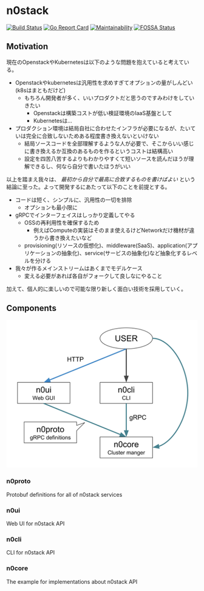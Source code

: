 # n0stack

[![Build Status](https://travis-ci.org/n0stack/n0stack.svg?branch=master)](https://travis-ci.org/n0stack/n0stack)
[![Go Report Card](https://goreportcard.com/badge/github.com/n0stack/n0stack)](https://goreportcard.com/report/github.com/n0stack/n0stack)
[![Maintainability](https://api.codeclimate.com/v1/badges/5d855a7314486bf9aa2f/maintainability)](https://codeclimate.com/github/n0stack/n0stack/maintainability)
[![FOSSA Status](https://app.fossa.io/api/projects/git%2Bgithub.com%2Fn0stack%2Fn0stack.svg?type=shield)](https://app.fossa.io/projects/git%2Bgithub.com%2Fn0stack%2Fn0stack?ref=badge_shield)
<!-- [![Test Coverage](https://api.codeclimate.com/v1/badges/5d855a7314486bf9aa2f/test_coverage)](https://codeclimate.com/github/n0stack/n0stack/test_coverage) -->

## Motivation

現在のOpenstackやKubernetesは以下のような問題を抱えていると考えている。

- Openstackやkubernetesは汎用性を求めすぎてオプションの量がしんどい (k8sはまともだけど)
  - もちろん開発者が多く、いいプロダクトだと思うのですみわけをしていきたい
    - Openstackは構築コストが低い検証環境のIaaS基盤として
    - Kubernetesは...
- プロダクション環境は結局自社に合わせたインフラが必要になるが、たいていは完全に合致しないためある程度書き換えないといけない
  - 結局ソースコードを全部理解するような人が必要で、そこからいい感じに書き換えるか互換のあるものを作るというコストは結構高い
  - 設定を四苦八苦するよりもわかりやすくて短いソースを読んだほうが理解できるし、何なら自分で書いたほうがいい

以上を踏まえ我々は、 *最初から自分で最高に合致するものを書けばよい* という結論に至った。よって開発するにあたって以下のことを前提とする。

- コードは短く、シンプルに、汎用性の一切を排除
  - オプションも最小限に
- gRPCでインターフェイスはしっかり定義してやる
  - OSSの再利用性を確保するため
    - 例えばComputeの実装はそのまま使えるけどNetworkだけ機材が違うから書き換えたいなど
  - provisioning(リソースの仮想化)、middleware(SaaS)、application(アプリケーションの抽象化)、service(サービスの抽象化)など抽象化するレベルを分ける
- 我々が作るメインストリームはあくまでモデルケース
  - 変える必要があれば各自がフォークして良しなにやること

加えて、個人的に楽しいので可能な限り新しく面白い技術を採用していく。

## Components 

![](docs/images/components.svg)

### n0proto

Protobuf definitions for all of n0stack services

### n0ui

Web UI for n0stack API

### n0cli

CLI for n0stack API

### n0core

The example for implementations about n0stack API
